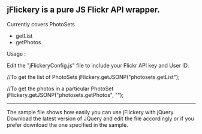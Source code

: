 jFlickery is a pure JS Flickr API wrapper.
---------------------------------------------------------
Currently covers
PhotoSets
 - getList
 - getPhotos

Usage :

Edit the "jFlickeryConfig.js" file to include your Flickr API key and User ID.

//To get the list of PhotoSets
  jFlickery.getJSONP("photosets.getList");

//To get the photos in a particular PhotoSet
  jFlickery.getJSONP("photosets.getPhotos", "<photoset id>");

----------------------------------------------------------

The sample file shows how easily you can use jFlickery with jQuery.
Download the latest version of JQuery and edit the file accordingly or if you prefer download the one specified in the sample.
